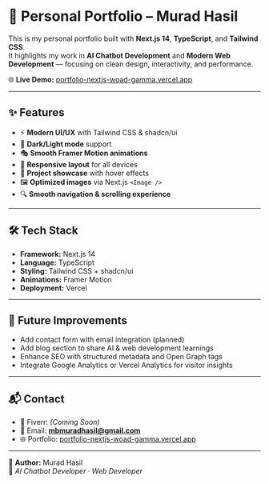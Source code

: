 # 🚀 Personal Portfolio – Murad Hasil

This is my personal portfolio built with **Next.js 14**, **TypeScript**, and **Tailwind CSS**.  
It highlights my work in **AI Chatbot Development** and **Modern Web Development** — focusing on clean design, interactivity, and performance.

🌐 **Live Demo:** [portfolio-nextjs-woad-gamma.vercel.app](https://portfolio-nextjs-woad-gamma.vercel.app)

---

## ✨ Features

- ⚡ **Modern UI/UX** with Tailwind CSS & shadcn/ui  
- 🌙 **Dark/Light mode** support  
- 🎭 **Smooth Framer Motion animations**  
- 📱 **Responsive layout** for all devices  
- 📂 **Project showcase** with hover effects  
- 🖼️ **Optimized images** via Next.js `<Image />`  
- 🔍 **Smooth navigation & scrolling experience**

---

## 🛠️ Tech Stack

- **Framework:** Next.js 14  
- **Language:** TypeScript  
- **Styling:** Tailwind CSS + shadcn/ui  
- **Animations:** Framer Motion  
- **Deployment:** Vercel  

---

## 🚀 Future Improvements

- Add contact form with email integration (planned)  
- Add blog section to share AI & web development learnings  
- Enhance SEO with structured metadata and Open Graph tags  
- Integrate Google Analytics or Vercel Analytics for visitor insights  

---

## 📬 Contact

- 💼 Fiverr: *(Coming Soon)*  
- 📧 Email: **mbmuradhasil@gmail.com**  
- 🌐 Portfolio: [portfolio-nextjs-woad-gamma.vercel.app](https://portfolio-nextjs-woad-gamma.vercel.app)

---

👤 **Author:** Murad Hasil  
💼 *AI Chatbot Developer · Web Developer*
